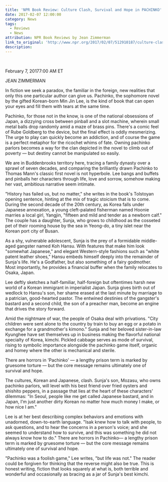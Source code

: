 ```yaml
---
title: 'NPR Book Review: Culture Clash, Survival and Hope in PACHINKO'
date: 2017-02-07 12:00:00
category: News
tags:
  - Reviews
  - News
attribution: NPR Book Reviews by Jean Zimmerman
link_to_original: 'http://www.npr.org/2017/02/07/512910187/culture-clash-survival-and-hope-in-pachinko'
description:
---
```



&nbsp;

February 7, 20177:00 AM ET

JEAN ZIMMERMAN

In fiction we seek a paradox, the familiar in the foreign, new realities that only this one particular author can give us. Pachinko, the sophomore novel by the gifted Korean-born Min Jin Lee, is the kind of book that can open your eyes and fill them with tears at the same time.

Pachinko, for those not in the know, is one of the national obsessions of Japan, a dizzying cross between pinball and a slot machine, wherein small metal balls drop randomly amid a maze of brass pins. There's a comic feel of Rube Goldberg to the device, but the final effect is oddly mesmerizing. The urge to play can quickly become an addiction, and of course the game is a perfect metaphor for the ricochet whims of fate. Owning pachinko parlors becomes a way for the clan depicted in the novel to climb out of poverty — but destiny cannot be manipulated so easily.

We are in Buddenbrooks territory here, tracing a family dynasty over a sprawl of seven decades, and comparing the brilliantly drawn Pachinko to Thomas Mann's classic first novel is not hyperbole. Lee bangs and buffets and pinballs her characters through life, love and sorrow, somehow making her vast, ambitious narrative seem intimate.

"History has failed us, but no matter," she writes in the book's Tolstoyan opening sentence, hinting at the mix of tragic stoicism that is to come. During the second decade of the 20th century, as Korea falls under Japanese annexation, a young cleft-palated fisherman named Hoonie marries a local girl, Yangjin, "fifteen and mild and tender as a newborn calf." The couple has a daughter, Sunja, who grows to childhood as the cosseted pet of their rooming house by the sea in Yeong-do, a tiny islet near the Korean port city of Busan.

As a shy, vulnerable adolescent, Sunja is the prey of a formidable middle-aged gangster named Koh Hansu. With features that make him look "somewhat Japanese," and elegant Western-style fashions such as "white patent leather shoes," Hansu embeds himself deeply into the remainder of Sunja's life. He's a Godfather, but also something of a fairy godmother. Most importantly, he provides a financial buffer when the family relocates to Osaka, Japan.

Lee deftly sketches a half-familiar, half-foreign but oftentimes harsh new world of a Korean immigrant in imperialist Japan. Sunja gives birth out of wedlock to Hansu's son, her shame erased at the last minute by marriage to a patrician, good-hearted pastor. The entwined destinies of the gangster's bastard and a second child, the son of a preacher man, become an engine that drives the story forward.

Amid the nightmare of war, the people of Osaka deal with privations. "City children were sent alone to the country by train to buy an egg or a potato in exchange for a grandmother's kimono." Sunja and her beloved sister-in-law Kyunghee have set themselves up in business making the flavorful national specialty of Korea, kimchi. Pickled cabbage serves as mode of survival, rising to symbolic importance alongside the pachinko game itself, organic and homey where the other is mechanical and sterile.

There are horrors in 'Pachinko' — a lengthy prison term is marked by gruesome torture — but the core message remains ultimately one of survival and hope.

The cultures, Korean and Japanese, clash. Sunja's son, Mozasu, who owns pachinko parlors, will level with his best friend over fried oysters and shishito peppers, in a passage that lies at the heart of these characters' dilemmas: "In Seoul, people like me get called Japanese bastard, and in Japan, I'm just another dirty Korean no matter how much money I make, or how nice I am."

Lee is at her best describing complex behaviors and emotions with unadorned, down-to-earth language. "Isak knew how to talk with people, to ask questions, and to hear the concerns in a person's voice; and she seemed to understand how to survive, and this was something he did not always know how to do." There are horrors in Pachinko— a lengthy prison term is marked by gruesome torture — but the core message remains ultimately one of survival and hope.

"Pachinko was a foolish game," Lee writes, "but life was not." The reader could be forgiven for thinking that the reverse might also be true. This is honest writing, fiction that looks squarely at what is, both terrible and wonderful and occasionally as bracing as a jar of Sunja's best kimchi.